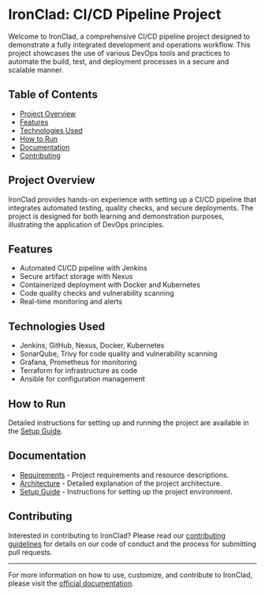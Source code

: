 # IronClad: CI/CD Pipeline Project

Welcome to IronClad, a comprehensive CI/CD pipeline project designed to demonstrate a fully integrated development and operations workflow. This project showcases the use of various DevOps tools and practices to automate the build, test, and deployment processes in a secure and scalable manner.

## Table of Contents

- [Project Overview](#project-overview)
- [Features](#features)
- [Technologies Used](#technologies-used)
- [How to Run](#how-to-run)
- [Documentation](#documentation)
- [Contributing](#contributing)

## Project Overview

IronClad provides hands-on experience with setting up a CI/CD pipeline that integrates automated testing, quality checks, and secure deployments. The project is designed for both learning and demonstration purposes, illustrating the application of DevOps principles.

## Features

- Automated CI/CD pipeline with Jenkins
- Secure artifact storage with Nexus
- Containerized deployment with Docker and Kubernetes
- Code quality checks and vulnerability scanning
- Real-time monitoring and alerts

## Technologies Used

- Jenkins, GitHub, Nexus, Docker, Kubernetes
- SonarQube, Trivy for code quality and vulnerability scanning
- Grafana, Prometheus for monitoring
- Terraform for infrastructure as code
- Ansible for configuration management

## How to Run

Detailed instructions for setting up and running the project are available in the [Setup Guide](docs/setup.md).

## Documentation

- [Requirements](docs/requirements.md) - Project requirements and resource descriptions.
- [Architecture](docs/architecture.md) - Detailed explanation of the project architecture.
- [Setup Guide](docs/setup.md) - Instructions for setting up the project environment.
<!-- - [Security Practices](docs/security.md) - Security measures and compliance standards.
- [Monitoring and Alerts](docs/monitoring.md) - Monitoring setup and alerting mechanisms. -->

## Contributing

Interested in contributing to IronClad? Please read our [contributing guidelines](docs/contributing.md) for details on our code of conduct and the process for submitting pull requests.

---

For more information on how to use, customize, and contribute to IronClad, please visit the [official documentation](docs/).